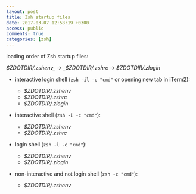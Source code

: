 ```yaml
---
layout: post
title: Zsh startup files
date: 2017-03-07 12:58:19 +0300
access: public
comments: true
categories: [zsh]
---
```


loading order of Zsh startup files:

_$ZDOTDIR/.zshenv_ → _$ZDOTDIR/.zshrc_ → _$ZDOTDIR/.zlogin_

- interactive login shell (`zsh -il -c "cmd"` or opening new tab in iTerm2):

  - _$ZDOTDIR/.zshenv_
  - _$ZDOTDIR/.zshrc_
  - _$ZDOTDIR/.zlogin_

- interactive shell (`zsh -i -c "cmd"`):

  - _$ZDOTDIR/.zshenv_
  - _$ZDOTDIR/.zshrc_

- login shell (`zsh -l -c "cmd"`):

  - _$ZDOTDIR/.zshenv_
  - _$ZDOTDIR/.zlogin_

- non-interactive and not login shell (`zsh -c "cmd"`):

  - _$ZDOTDIR/.zshenv_
